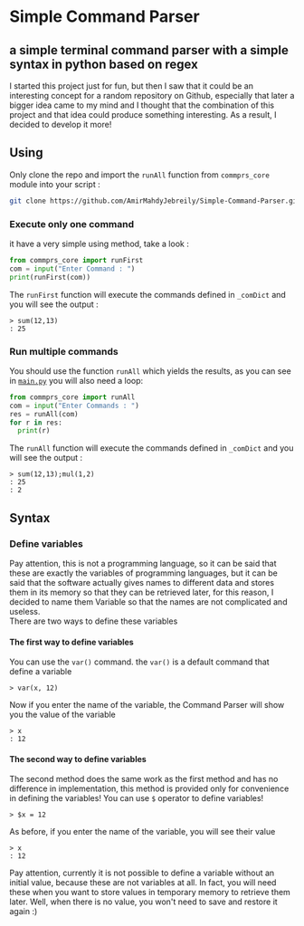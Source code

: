 # Simple Command Parser
a simple terminal command parser with a simple syntax in python based on regex  
-  
I started this project just for fun, but then I saw that it could be an interesting concept for a random repository on Github, especially that later a bigger idea came to my mind and I thought that the combination of this project and that idea could produce something interesting. As a result, I decided to develop it more!

## Using
Only clone the repo and import the `runAll` function from `commprs_core` module into your script : 
```bash
git clone https://github.com/AmirMahdyJebreily/Simple-Command-Parser.git
```
### Execute only one command
it have a very simple using method, take a look :  
```python
from commprs_core import runFirst
com = input("Enter Command : ")
print(runFirst(com))
```  
The `runFirst` function will execute the commands defined in `_comDict` and you will see the output : 
```
> sum(12,13)
: 25
```
### Run multiple commands
You should use the function `runAll` which yields the results, as you can see in [`main.py`](https://github.com/AmirMahdyJebreily/Simple-Command-Parser/blob/main/main.py) you will also need a loop:  
```python
from commprs_core import runAll
com = input("Enter Commands : ")
res = runAll(com)
for r in res:
  print(r)
```
The `runAll` function will execute the commands defined in `_comDict` and you will see the output : 
```
> sum(12,13);mul(1,2)
: 25
: 2
```  
## Syntax
### Define variables
Pay attention, this is not a programming language, so it can be said that these are exactly the variables of programming languages, but it can be said that the software actually gives names to different data and stores them in its memory so that they can be retrieved later, for this reason, I decided to name them Variable so that the names are not complicated and useless.  
There are two ways to define these variables
#### The first way to define variables
You can use the `var()` command. the `var()` is a default command that define a variable  
```
> var(x, 12)
```  
Now if you enter the name of the variable, the Command Parser will show you the value of the variable  
```
> x
: 12
```
#### The second way to define variables
The second method does the same work as the first method and has no difference in implementation, this method is provided only for convenience in defining the variables! You can use `$` operator to define variables!  
```
> $x = 12
```  
As before, if you enter the name of the variable, you will see their value  
```
> x
: 12
```
Pay attention, currently it is not possible to define a variable without an initial value, because these are not variables at all. In fact, you will need these when you want to store values in temporary memory to retrieve them later. Well, when there is no value, you won't need to save and restore it again :)  


